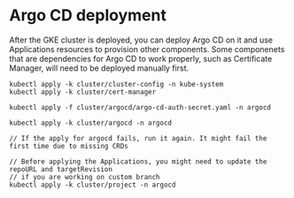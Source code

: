 # Argo CD deployment

After the GKE cluster is deployed, you can deploy Argo CD on it and use Applications resources to provision other
components. Some componenets that are dependencies for Argo CD to work properly, such as Certificate Manager, will
need to be deployed manually first.

```
kubectl apply -k cluster/cluster-config -n kube-system
kubectl apply -k cluster/cert-manager

kubectl apply -f cluster/argocd/argo-cd-auth-secret.yaml -n argocd

kubectl apply -k cluster/argocd -n argocd

// If the apply for argocd fails, run it again. It might fail the first time due to missing CRDs

// Before applying the Applications, you might need to update the repoURL and targetRevision
// if you are working on custom branch
kubectl apply -k cluster/project -n argocd
```
